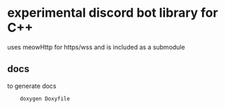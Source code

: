 # experimental discord bot library for C++
uses meowHttp for https/wss and is included as a submodule
## docs
to generate docs
```
    doxygen Doxyfile
```
